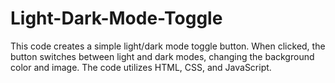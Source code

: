# Light-Dark-Mode-Toggle
This code creates a simple light/dark mode toggle button. When clicked, the button switches between light and dark modes, changing the background color and image. The code utilizes HTML, CSS, and JavaScript.
